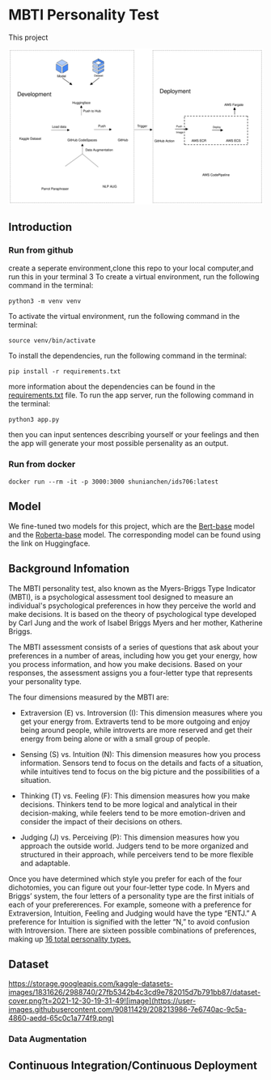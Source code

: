 # MBTI Personality Test


This project 

![imgs](/imgs/MBTI_Test.svg)
## Introduction
### Run from github
create a seperate environment,clone this repo to your local computer,and run this in your terminal 
3
​To create a virtual environment, run the following command in the terminal:
```
python3 -m venv venv
```
To activate the virtual environment, run the following command in the terminal:
```
source venv/bin/activate
```
To install the dependencies, run the following command in the terminal:
```
pip install -r requirements.txt
```
more information about the dependencies can be found in the [requirements.txt](https://github.com/main/requirements.txt) file.
To run the app server, run the following command in the terminal:
```
python3 app.py
```
then you can input sentences describing yourself or your feelings and then the app will generate your most possible persenality as an output.
### Run from docker
```
docker run --rm -it -p 3000:3000 shunianchen/ids706:latest
```

## Model

We fine-tuned two models for this project, which are the [Bert-base](https://huggingface.co/Shunian/mbti-classification-bert-base-uncased) model and the [Roberta-base](https://huggingface.co/Shunian/mbti-classification-roberta-base) model. The corresponding model can be found using the link on Huggingface. 


## Background Infomation
The MBTI personality test, also known as the Myers-Briggs Type Indicator (MBTI), is a psychological assessment tool designed to measure an individual's psychological preferences in how they perceive the world and make decisions. It is based on the theory of psychological type developed by Carl Jung and the work of Isabel Briggs Myers and her mother, Katherine Briggs.

The MBTI assessment consists of a series of questions that ask about your preferences in a number of areas, including how you get your energy, how you process information, and how you make decisions. Based on your responses, the assessment assigns you a four-letter type that represents your personality type.

The four dimensions measured by the MBTI are:

- Extraversion (E) vs. Introversion (I): This dimension measures where you get your energy from. Extraverts tend to be more outgoing and enjoy being around people, while introverts are more reserved and get their energy from being alone or with a small group of people.

- Sensing (S) vs. Intuition (N): This dimension measures how you process information. Sensors tend to focus on the details and facts of a situation, while intuitives tend to focus on the big picture and the possibilities of a situation.

- Thinking (T) vs. Feeling (F): This dimension measures how you make decisions. Thinkers tend to be more logical and analytical in their decision-making, while feelers tend to be more emotion-driven and consider the impact of their decisions on others.

- Judging (J) vs. Perceiving (P): This dimension measures how you approach the outside world. Judgers tend to be more organized and structured in their approach, while perceivers tend to be more flexible and adaptable.

Once you have determined which style you prefer for each of the four dichotomies, you can figure out your four-letter type code. In Myers and Briggs’ system, the four letters of a personality type are the first initials of each of your prefererences. For example, someone with a preference for Extraversion, Intuition, Feeling and Judging would have the type “ENTJ.” A preference for Intuition is signified with the letter “N,” to avoid confusion with Introversion.
There are sixteen possible combinations of preferences, making up [16 total personality types.](https://www.truity.com/myers-briggs/4-letters-myers-briggs-personality-types)

## Dataset
https://storage.googleapis.com/kaggle-datasets-images/1831626/2988740/27fb5342b4c3cd9e782015d7b791bb87/dataset-cover.png?t=2021-12-30-19-31-49![image](https://user-images.githubusercontent.com/90811429/208213986-7e6740ac-9c5a-4860-aedd-65c0c1a774f9.png)



### Data Augmentation



## Continuous Integration/Continuous Deployment

